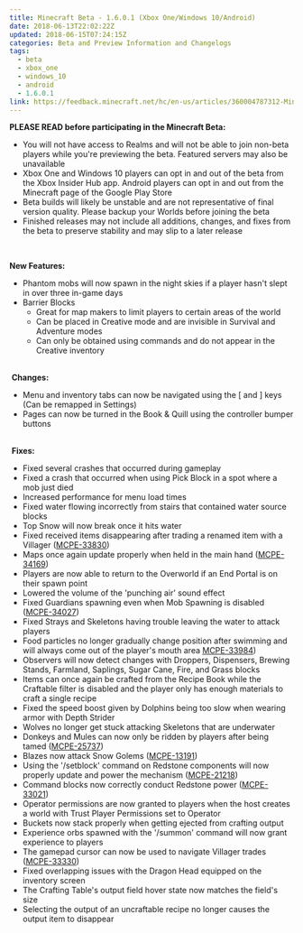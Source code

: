 ```yaml
---
title: Minecraft Beta - 1.6.0.1 (Xbox One/Windows 10/Android)
date: 2018-06-13T22:02:22Z
updated: 2018-06-15T07:24:15Z
categories: Beta and Preview Information and Changelogs
tags:
  - beta
  - xbox_one
  - windows_10
  - android
  - 1.6.0.1
link: https://feedback.minecraft.net/hc/en-us/articles/360004787312-Minecraft-Beta-1-6-0-1-Xbox-One-Windows-10-Android
---
```


**PLEASE READ before participating in the Minecraft Beta:**

- You will not have access to Realms and will not be able to join non-beta players while you're previewing the beta. Featured servers may also be unavailable
- Xbox One and Windows 10 players can opt in and out of the beta from the Xbox Insider Hub app. Android players can opt in and out from the Minecraft page of the Google Play Store
- Beta builds will likely be unstable and are not representative of final version quality. Please backup your Worlds before joining the beta
- Finished releases may not include all additions, changes, and fixes from the beta to preserve stability and may slip to a later release

  

**New Features:**

- Phantom mobs will now spawn in the night skies if a player hasn't slept in over three in-game days
- Barrier Blocks
  - Great for map makers to limit players to certain areas of the world
  - Can be placed in Creative mode and are invisible in Survival and Adventure modes
  - Can only be obtained using commands and do not appear in the Creative inventory  
     

 **Changes:**

- Menu and inventory tabs can now be navigated using the \[ and \] keys (Can be remapped in Settings)
- Pages can now be turned in the Book & Quill using the controller bumper buttons  
   

 **Fixes:**

- Fixed several crashes that occurred during gameplay
- Fixed a crash that occurred when using Pick Block in a spot where a mob just died
- Increased performance for menu load times
- Fixed water flowing incorrectly from stairs that contained water source blocks
- Top Snow will now break once it hits water
- Fixed received items disappearing after trading a renamed item with a Villager ([MCPE-33830](https://bugs.mojang.com/browse/MCPE-33830))
- Maps once again update properly when held in the main hand ([MCPE-34169](https://bugs.mojang.com/browse/MCPE-34169))
- Players are now able to return to the Overworld if an End Portal is on their spawn point
- Lowered the volume of the 'punching air' sound effect
- Fixed Guardians spawning even when Mob Spawning is disabled ([MCPE-34027](https://bugs.mojang.com/browse/MCPE-34027))
- Fixed Strays and Skeletons having trouble leaving the water to attack players
- Food particles no longer gradually change position after swimming and will always come out of the player's mouth area [MCPE-33984](https://bugs.mojang.com/browse/MCPE-33984))
- Observers will now detect changes with Droppers, Dispensers, Brewing Stands, Farmland, Saplings, Sugar Cane, Fire, and Grass blocks
- Items can once again be crafted from the Recipe Book while the Craftable filter is disabled and the player only has enough materials to craft a single recipe
- Fixed the speed boost given by Dolphins being too slow when wearing armor with Depth Strider
- Wolves no longer get stuck attacking Skeletons that are underwater
- Donkeys and Mules can now only be ridden by players after being tamed ([MCPE-25737](https://bugs.mojang.com/browse/MCPE-25737))
- Blazes now attack Snow Golems ([MCPE-13191](https://bugs.mojang.com/browse/MCPE-13191))
- Using the '/setblock' command on Redstone components will now properly update and power the mechanism ([MCPE-21218](https://bugs.mojang.com/browse/MCPE-21218))
- Command blocks now correctly conduct Redstone power ([MCPE-33021](https://bugs.mojang.com/browse/MCPE-33021))
- Operator permissions are now granted to players when the host creates a world with Trust Player Permissions set to Operator
- Buckets now stack properly when getting ejected from crafting output
- Experience orbs spawned with the '/summon' command will now grant experience to players
- The gamepad cursor can now be used to navigate Villager trades ([MCPE-33330](https://bugs.mojang.com/browse/MCPE-33330))
- Fixed overlapping issues with the Dragon Head equipped on the inventory screen
- The Crafting Table's output field hover state now matches the field's size
- Selecting the output of an uncraftable recipe no longer causes the output item to disappear
